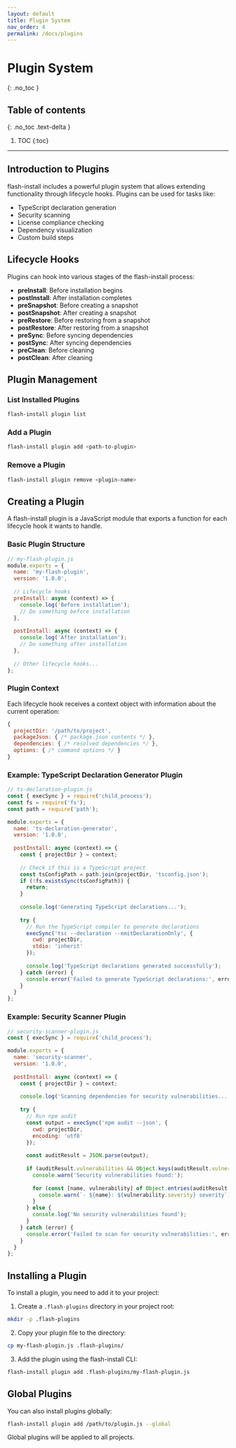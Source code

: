 ```yaml
---
layout: default
title: Plugin System
nav_order: 4
permalink: /docs/plugins
---
```


# Plugin System
{: .no_toc }

## Table of contents
{: .no_toc .text-delta }

1. TOC
{:toc}

---

## Introduction to Plugins

flash-install includes a powerful plugin system that allows extending functionality through lifecycle hooks. Plugins can be used for tasks like:

- TypeScript declaration generation
- Security scanning
- License compliance checking
- Dependency visualization
- Custom build steps

## Lifecycle Hooks

Plugins can hook into various stages of the flash-install process:

- **preInstall**: Before installation begins
- **postInstall**: After installation completes
- **preSnapshot**: Before creating a snapshot
- **postSnapshot**: After creating a snapshot
- **preRestore**: Before restoring from a snapshot
- **postRestore**: After restoring from a snapshot
- **preSync**: Before syncing dependencies
- **postSync**: After syncing dependencies
- **preClean**: Before cleaning
- **postClean**: After cleaning

## Plugin Management

### List Installed Plugins

```bash
flash-install plugin list
```

### Add a Plugin

```bash
flash-install plugin add <path-to-plugin>
```

### Remove a Plugin

```bash
flash-install plugin remove <plugin-name>
```

## Creating a Plugin

A flash-install plugin is a JavaScript module that exports a function for each lifecycle hook it wants to handle.

### Basic Plugin Structure

```javascript
// my-flash-plugin.js
module.exports = {
  name: 'my-flash-plugin',
  version: '1.0.0',
  
  // Lifecycle hooks
  preInstall: async (context) => {
    console.log('Before installation');
    // Do something before installation
  },
  
  postInstall: async (context) => {
    console.log('After installation');
    // Do something after installation
  },
  
  // Other lifecycle hooks...
};
```

### Plugin Context

Each lifecycle hook receives a context object with information about the current operation:

```javascript
{
  projectDir: '/path/to/project',
  packageJson: { /* package.json contents */ },
  dependencies: { /* resolved dependencies */ },
  options: { /* command options */ }
}
```

### Example: TypeScript Declaration Generator Plugin

```javascript
// ts-declaration-plugin.js
const { execSync } = require('child_process');
const fs = require('fs');
const path = require('path');

module.exports = {
  name: 'ts-declaration-generator',
  version: '1.0.0',
  
  postInstall: async (context) => {
    const { projectDir } = context;
    
    // Check if this is a TypeScript project
    const tsConfigPath = path.join(projectDir, 'tsconfig.json');
    if (!fs.existsSync(tsConfigPath)) {
      return;
    }
    
    console.log('Generating TypeScript declarations...');
    
    try {
      // Run the TypeScript compiler to generate declarations
      execSync('tsc --declaration --emitDeclarationOnly', {
        cwd: projectDir,
        stdio: 'inherit'
      });
      
      console.log('TypeScript declarations generated successfully');
    } catch (error) {
      console.error('Failed to generate TypeScript declarations:', error.message);
    }
  }
};
```

### Example: Security Scanner Plugin

```javascript
// security-scanner-plugin.js
const { execSync } = require('child_process');

module.exports = {
  name: 'security-scanner',
  version: '1.0.0',
  
  postInstall: async (context) => {
    const { projectDir } = context;
    
    console.log('Scanning dependencies for security vulnerabilities...');
    
    try {
      // Run npm audit
      const output = execSync('npm audit --json', {
        cwd: projectDir,
        encoding: 'utf8'
      });
      
      const auditResult = JSON.parse(output);
      
      if (auditResult.vulnerabilities && Object.keys(auditResult.vulnerabilities).length > 0) {
        console.warn('Security vulnerabilities found:');
        
        for (const [name, vulnerability] of Object.entries(auditResult.vulnerabilities)) {
          console.warn(`- ${name}: ${vulnerability.severity} severity`);
        }
      } else {
        console.log('No security vulnerabilities found');
      }
    } catch (error) {
      console.error('Failed to scan for security vulnerabilities:', error.message);
    }
  }
};
```

## Installing a Plugin

To install a plugin, you need to add it to your project:

1. Create a `.flash-plugins` directory in your project root:

```bash
mkdir -p .flash-plugins
```

2. Copy your plugin file to the directory:

```bash
cp my-flash-plugin.js .flash-plugins/
```

3. Add the plugin using the flash-install CLI:

```bash
flash-install plugin add .flash-plugins/my-flash-plugin.js
```

## Global Plugins

You can also install plugins globally:

```bash
flash-install plugin add /path/to/plugin.js --global
```

Global plugins will be applied to all projects.
